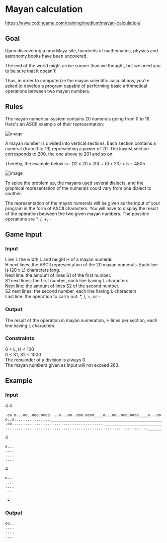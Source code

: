# Mayan calculation
https://www.codingame.com/training/medium/mayan-calculation/

## Goal
Upon discovering a new Maya site, hundreds of mathematics, physics and astronomy books have been uncovered.

The end of the world might arrive sooner than we thought, but we need you to be sure that it doesn't!

Thus, in order to computerize the mayan scientific calculations, you're asked to develop a program capable of performing basic arithmetical operations between two mayan numbers.

## Rules
The mayan numerical system contains 20 numerals going from 0 to 19. Here's an ASCII example of their representation:

![image](https://user-images.githubusercontent.com/91319870/214086723-69448e96-b056-4529-81a1-256fbebfa28a.png)

A mayan number is divided into vertical sections. Each section contains a numeral (from 0 to 19) representing a power of 20. The lowest section corresponds to 200, the one above to 201 and so on.

Thereby, the example below is : (12 x 20 x 20) + (0 x 20) + 5 = 4805

![image](https://user-images.githubusercontent.com/91319870/214086867-de564e5c-2c7e-44b2-bb2e-75a5ec8fd881.png)

To spice the problem up, the mayans used several dialects, and the graphical representation of the numerals could vary from one dialect to another.
 
The representation of the mayan numerals will be given as the input of your program in the form of ASCII characters. You will have to display the result of the operation between the two given mayan numbers. The possible operations are *, /, +, -

## Game Input
### Input
Line 1: the width L and height H of a mayan numeral. <br>
H next lines: the ASCII representation of the 20 mayan numerals. Each line is (20 x L) characters long. <br>
Next line: the amount of lines S1 of the first number. <br>
S1 next lines: the first number, each line having L characters. <br>
Next line: the amount of lines S2 of the second number. <br>
S2 next lines: the second number, each line having L characters. <br>
Last line: the operation to carry out: *, /, +, or -

### Output
The result of the operation in mayan numeration, H lines per section, each line having L characters.

### Constraints
0 < L, H < 100 <br>
0 < S1, S2 < 1000 <br>
The remainder of a division is always 0. <br>
The mayan numbers given as input will not exceed 263.

## Example
### Input
4 4 <br>

    .oo.o...oo..ooo.oooo....o...oo..ooo.oooo____o...oo..ooo.oooo____o...oo..ooo.oooo
    o..o................____________________________________________________________
    .oo.........................................____________________________________
    ................................................................________________
4
    
    o...
    ....
    ....
    ....
4

    o...
    ....
    ....
    ....
+

### Output

    oo..
    ....
    ....
    ....
